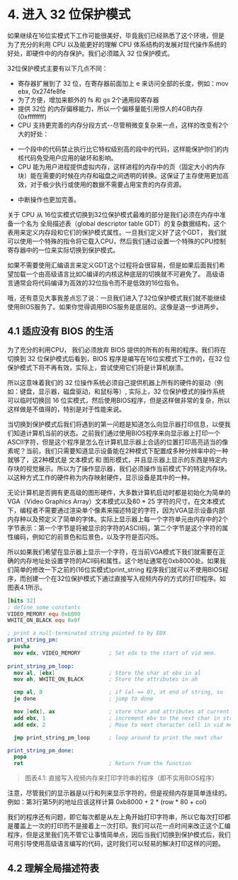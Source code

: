 # 4. 进入 32 位保护模式

如果继续在16位实模式下工作可能很美好，毕竟我们已经熟悉了这个环境，但是为了充分的利用 CPU 以及能更好的理解 CPU 体系结构的发展对现代操作系统的好处，即硬件中的内存保护。我们必须踏入 32 位保护模式。

32位保护模式主要有以下几点不同：
* 寄存器扩展到了 32 位，在寄存器前面加上 e 来访问全部的长度，例如：mov ebx, 0x274fe8fe
* 为了方便，增加来额外的 fs 和 gs 2个通用段寄存器 
* 提供 32位 的内存偏移能力，所以一个偏移量能引用惊人的4GB内存(0xffffffff)
* CPU 支持更完善的内存分段方式--尽管稍微变复杂来一点，这样的改变有2个大的好处：
- 一个段中的代码禁止执行比它特权级别高的段中的代码，这样能保护你们的内核代码免受用户应用的破坏和影响。
- CPU 能为用户进程提供虚拟内存，这样进程的内存中的页（固定大小的内存块）能在需要的时候在内存和磁盘之间透明的转换。这保证了主存使用更加高效，对于极少执行或使用的数据不需要占用宝贵的内存资源。

* 中断操作也更加完善。

关于 CPU 从 16位实模式切换到32位保护模式最难的部分是我们必须在内存中准备一个名为 全局描述表（global descriptor table GDT）的复杂数据结构，这个表用来定义内存段和它们的保护模式属性。一旦我们定义好了这个GDT， 我们就可以使用一个特殊的指令将它载入CPU，然后我们通过设置一个特殊的CPU控制寄存器中的一位来实际切换到保护模式。

如果不需要使用汇编语言来定义GDT这个过程将会很容易，但是如果后面我们希望加载一个由高级语言比如C编译的内核这种底层的切换就不可避免了。 高级语言通常会将代码编译为高效的32位指令而不是低效的16位指令。

哦，还有意见大事我差点忘了说：一旦我们进入了32位保护模式我们就不能继续使用BIOS服务了。如果你觉得调用BIOS服务是底层的。这像是退一步进两步。

## 4.1 适应没有 BIOS 的生活
为了充分的利用CPU， 我们必须放弃 BIOS 提供的所有的有用的程序。我们将在切换到 32 位保护模式后看到，BIOS 程序是编写在16位实模式下工作的，在32 位保护模式下将不再有效，实际上，尝试使用它们将是计算机崩溃。

所以这意味着我们的 32 位操作系统必须自己提供机器上所有的硬件的驱动（例如：键盘，显示器，磁盘驱动，和鼠标等）, 实际上，32 位保护模式的操作系统可以临时切换回 16 位实模式，然后使用BIOS程序，但是这样做非常的复杂，所以这样做是不值得的，特别是对于性能来说。

当切换到保护模式后我们将遇到的第一问题是知道怎么向显示器打印信息，以便我们知道计算机当前的状态。之前我们通过使用BIOS程序来向显示器上打印一个ASCII字符，但是这个程序是怎么在计算机显示器上合适的位置打印高亮适当的像素呢？当前，我们只需要知道显示设备能在2种模式下配置成多种分辨率中的一种就够了，这2种模式是 文本模式 和 图形模式，并且显示器上显示的东西是特定内存块的视觉展示。所以为了操作显示器，我们必须操作当前模式下的特定内存块。以这种方式工作的硬件称为内存映射硬件，显示设备是其中的一种。

无论计算机是否拥有更高级的图形硬件，大多数计算机启动时都是初始化为简单的 VGA（Video Graphics Array）文本模式以及80 * 25 字符的尺寸。在文本模式下，编程者不需要通过渲染单个像素来描述特定的字符，因为VGA显示设备内部内存种以及预定义了简单的字体。实际上显示器上每一个字符单元由内存中的2个字节表示：第一个字节是将被显示的字符的ASCII码，第二个字节是这个字符的属性编码，例如它的前景色和后景色，以及字符是否闪烁。

所以如果我们希望在显示器上显示一个字符，在当前VGA模式下我们就需要在正确的内存地址处设置字符的ACII码和属性。这个地址通常在0xb8000处。如果我们简单的修改一下之前的(16位实模式)print_string 程序我们就可以不使用BIOS程序，而创建一个在32位保护模式下通过直接写入视频内存的方式的打印程序。如图表4.1所示。
```nasm
[bits 32]
; define some constants
VIDEO_MEMORY equ 0xb800
WHITE_ON_BLACK equ 0x0f

; print a null-terminated string pointed to by EDX
print_string_pm:
  pusha
  mov edx, VIDEO_MEMORY         ; Set edx to the start of vid mem.
  
print_string_pm_loop:
  mov al, [ebx]                 ; Store the char at ebx in al
  mov ah, WHITE_ON_BLACK        ; Store the attributes in ah

  cmp al, 0                     ; if (al == 0), at end of string, so
  je done                       ; jump to done

  mov [edx], ax                 ; store char and attributes at current
  add ebx, 1                    ; increment ebx to the next char in string
  add edx, 2                    ; Move to next character cell in vid mem.

  jmp print_string_pm_loop      ; loop around to print the next char

print_string_pm_done:
  popa
  ret                           ; Return from the function
```
>图表4.1: 直接写入视频内存来打印字符串的程序（即不实用BIOS程序）

注意，尽管我们的显示器是以行和列来显示字符的，但是视频内存是简单连续的。例如：第3行第5列的地址应该这样计算 0xb8000 + 2 * (row * 80 + col)

我们的程序还有问题，即它每次都是从左上角开始打印字符串，所以它每次打印都是覆盖上一次的打印而不是接着上一次打印。我们可以花一点时间来改正这个汇编程序，但是这里我们先不管它让事情简单点，因后当我们切换到保护模式后，我们可用引导使用高级语言编写的代码，这时我们可以轻易的解决打印这样的问题。

## 4.2 理解全局描述符表

